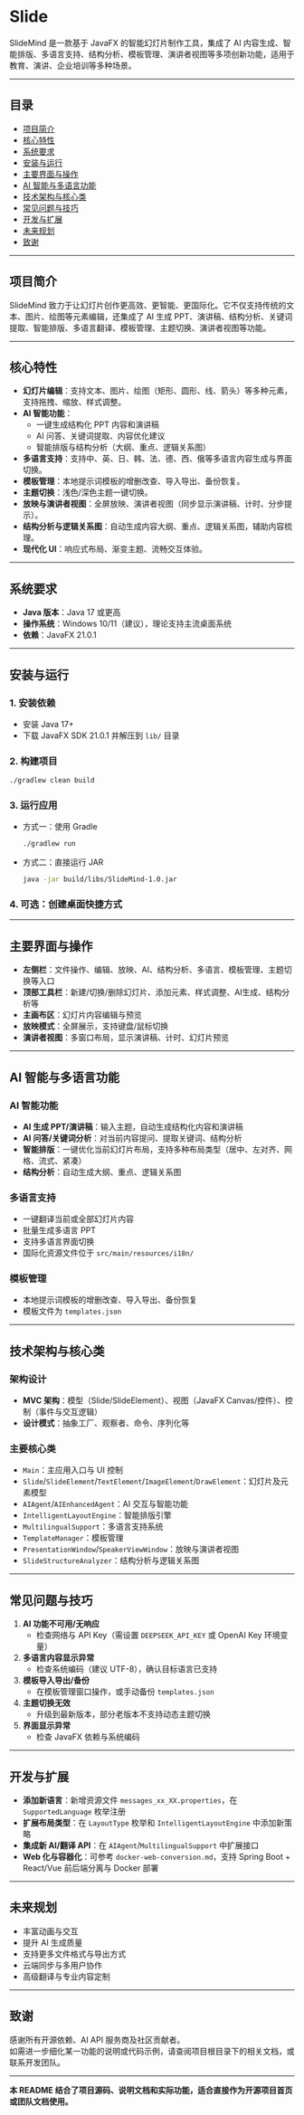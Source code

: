 

# Slide

SlideMind 是一款基于 JavaFX 的智能幻灯片制作工具，集成了 AI 内容生成、智能排版、多语言支持、结构分析、模板管理、演讲者视图等多项创新功能，适用于教育、演讲、企业培训等多种场景。

---

## 目录

- [项目简介](#项目简介)
- [核心特性](#核心特性)
- [系统要求](#系统要求)
- [安装与运行](#安装与运行)
- [主要界面与操作](#主要界面与操作)
- [AI 智能与多语言功能](#ai-智能与多语言功能)
- [技术架构与核心类](#技术架构与核心类)
- [常见问题与技巧](#常见问题与技巧)
- [开发与扩展](#开发与扩展)
- [未来规划](#未来规划)
- [致谢](#致谢)

---

## 项目简介

SlideMind 致力于让幻灯片创作更高效、更智能、更国际化。它不仅支持传统的文本、图片、绘图等元素编辑，还集成了 AI 生成 PPT、演讲稿、结构分析、关键词提取、智能排版、多语言翻译、模板管理、主题切换、演讲者视图等功能。

---

## 核心特性

- **幻灯片编辑**：支持文本、图片、绘图（矩形、圆形、线、箭头）等多种元素，支持拖拽、缩放、样式调整。
- **AI 智能功能**：
  - 一键生成结构化 PPT 内容和演讲稿
  - AI 问答、关键词提取、内容优化建议
  - 智能排版与结构分析（大纲、重点、逻辑关系图）
- **多语言支持**：支持中、英、日、韩、法、德、西、俄等多语言内容生成与界面切换。
- **模板管理**：本地提示词模板的增删改查、导入导出、备份恢复。
- **主题切换**：浅色/深色主题一键切换。
- **放映与演讲者视图**：全屏放映、演讲者视图（同步显示演讲稿、计时、分步提示）。
- **结构分析与逻辑关系图**：自动生成内容大纲、重点、逻辑关系图，辅助内容梳理。
- **现代化 UI**：响应式布局、渐变主题、流畅交互体验。

---

## 系统要求

- **Java 版本**：Java 17 或更高
- **操作系统**：Windows 10/11（建议），理论支持主流桌面系统
- **依赖**：JavaFX 21.0.1

---

## 安装与运行

### 1. 安装依赖

- 安装 Java 17+
- 下载 JavaFX SDK 21.0.1 并解压到 `lib/` 目录

### 2. 构建项目

```bash
./gradlew clean build
```

### 3. 运行应用

- 方式一：使用 Gradle
  ```bash
  ./gradlew run
  ```
- 方式二：直接运行 JAR
  ```bash
  java -jar build/libs/SlideMind-1.0.jar
  ```

### 4. 可选：创建桌面快捷方式

---

## 主要界面与操作

- **左侧栏**：文件操作、编辑、放映、AI、结构分析、多语言、模板管理、主题切换等入口
- **顶部工具栏**：新建/切换/删除幻灯片、添加元素、样式调整、AI生成、结构分析等
- **主画布区**：幻灯片内容编辑与预览
- **放映模式**：全屏展示，支持键盘/鼠标切换
- **演讲者视图**：多窗口布局，显示演讲稿、计时、幻灯片预览

---

## AI 智能与多语言功能

### AI 智能功能

- **AI 生成 PPT/演讲稿**：输入主题，自动生成结构化内容和演讲稿
- **AI 问答/关键词分析**：对当前内容提问、提取关键词、结构分析
- **智能排版**：一键优化当前幻灯片布局，支持多种布局类型（居中、左对齐、网格、流式、紧凑）
- **结构分析**：自动生成大纲、重点、逻辑关系图

### 多语言支持

- 一键翻译当前或全部幻灯片内容
- 批量生成多语言 PPT
- 支持多语言界面切换
- 国际化资源文件位于 `src/main/resources/i18n/`

### 模板管理

- 本地提示词模板的增删改查、导入导出、备份恢复
- 模板文件为 `templates.json`

---

## 技术架构与核心类

### 架构设计

- **MVC 架构**：模型（Slide/SlideElement）、视图（JavaFX Canvas/控件）、控制（事件与交互逻辑）
- **设计模式**：抽象工厂、观察者、命令、序列化等

### 主要核心类

- `Main`：主应用入口与 UI 控制
- `Slide`/`SlideElement`/`TextElement`/`ImageElement`/`DrawElement`：幻灯片及元素模型
- `AIAgent`/`AIEnhancedAgent`：AI 交互与智能功能
- `IntelligentLayoutEngine`：智能排版引擎
- `MultilingualSupport`：多语言支持系统
- `TemplateManager`：模板管理
- `PresentationWindow`/`SpeakerViewWindow`：放映与演讲者视图
- `SlideStructureAnalyzer`：结构分析与逻辑关系图

---

## 常见问题与技巧

1. **AI 功能不可用/无响应**
   - 检查网络与 API Key（需设置 `DEEPSEEK_API_KEY` 或 OpenAI Key 环境变量）
2. **多语言内容显示异常**
   - 检查系统编码（建议 UTF-8），确认目标语言已支持
3. **模板导入导出/备份**
   - 在模板管理窗口操作，或手动备份 `templates.json`
4. **主题切换无效**
   - 升级到最新版本，部分老版本不支持动态主题切换
5. **界面显示异常**
   - 检查 JavaFX 依赖与系统编码

---

## 开发与扩展

- **添加新语言**：新增资源文件 `messages_xx_XX.properties`，在 `SupportedLanguage` 枚举注册
- **扩展布局类型**：在 `LayoutType` 枚举和 `IntelligentLayoutEngine` 中添加新策略
- **集成新 AI/翻译 API**：在 `AIAgent`/`MultilingualSupport` 中扩展接口
- **Web 化与容器化**：可参考 `docker-web-conversion.md`，支持 Spring Boot + React/Vue 前后端分离与 Docker 部署

---

## 未来规划

- 丰富动画与交互
- 提升 AI 生成质量
- 支持更多文件格式与导出方式
- 云端同步与多用户协作
- 高级翻译与专业内容定制

---

## 致谢

感谢所有开源依赖、AI API 服务商及社区贡献者。  
如需进一步细化某一功能的说明或代码示例，请查阅项目根目录下的相关文档，或联系开发团队。

---

**本 README 结合了项目源码、说明文档和实际功能，适合直接作为开源项目首页或团队文档使用。**
